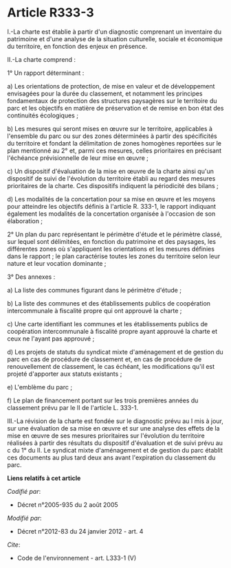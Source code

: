 # Article R333-3

I.-La charte est établie à partir d'un diagnostic comprenant un inventaire du patrimoine et d'une analyse de la situation
culturelle, sociale et économique du territoire, en fonction des enjeux en présence. 

II.-La charte comprend : 

1° Un rapport déterminant : 

a) Les orientations de protection, de mise en valeur et de développement envisagées pour la durée du classement, et notamment
les principes fondamentaux de protection des structures paysagères sur le territoire du parc et les objectifs en matière de
préservation et de remise en bon état des continuités écologiques ; 

b) Les mesures qui seront mises en œuvre sur le territoire, applicables à l'ensemble du parc ou sur des zones déterminées à
partir des spécificités du territoire et fondant la délimitation de zones homogènes reportées sur le plan mentionné au 2° et,
parmi ces mesures, celles prioritaires en précisant l'échéance prévisionnelle de leur mise en œuvre ; 

c) Un dispositif d'évaluation de la mise en œuvre de la charte ainsi qu'un dispositif de suivi de l'évolution du territoire
établi au regard des mesures prioritaires de la charte. Ces dispositifs indiquent la périodicité des bilans ; 

d) Les modalités de la concertation pour sa mise en œuvre et les moyens pour atteindre les objectifs définis à l'article R.
333-1, le rapport indiquant également les modalités de la concertation organisée à l'occasion de son élaboration ; 

2° Un plan du parc représentant le périmètre d'étude et le périmètre classé, sur lequel sont délimitées, en fonction du
patrimoine et des paysages, les différentes zones où s'appliquent les orientations et les mesures définies dans le rapport ;
le plan caractérise toutes les zones du territoire selon leur nature et leur vocation dominante ; 

3° Des annexes : 

a) La liste des communes figurant dans le périmètre d'étude ; 

b) La liste des communes et des établissements publics de coopération intercommunale à fiscalité propre qui ont approuvé la
charte ; 

c) Une carte identifiant les communes et les établissements publics de coopération intercommunale à fiscalité propre ayant
approuvé la charte et ceux ne l'ayant pas approuvé ; 

d) Les projets de statuts du syndicat mixte d'aménagement et de gestion du parc en cas de procédure de classement et, en cas
de procédure de renouvellement de classement, le cas échéant, les modifications qu'il est projeté d'apporter aux statuts
existants ; 

e) L'emblème du parc ; 

f) Le plan de financement portant sur les trois premières années du classement prévu par le II de l'article L. 333-1. 

III.-La révision de la charte est fondée sur le diagnostic prévu au I mis à jour, sur une évaluation de sa mise en œuvre et
sur une analyse des effets de la mise en œuvre de ses mesures prioritaires sur l'évolution du territoire réalisées à partir
des résultats du dispositif d'évaluation et de suivi prévu au c du 1° du II. Le syndicat mixte d'aménagement et de gestion du
parc établit ces documents au plus tard deux ans avant l'expiration du classement du parc.

**Liens relatifs à cet article**

_Codifié par_:

  - Décret n°2005-935 du 2 août 2005

_Modifié par_:

  - Décret n°2012-83 du 24 janvier 2012 - art. 4

_Cite_:

  - Code de l'environnement - art. L333-1 (V)
